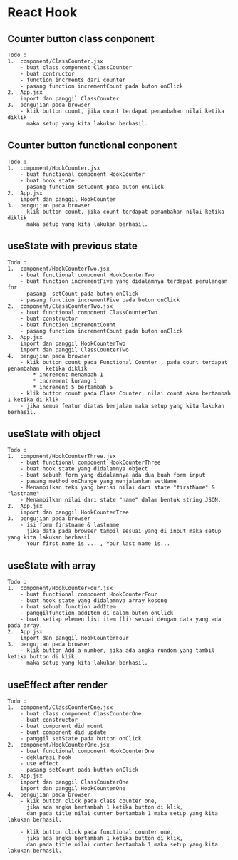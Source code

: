 # React Hook

## Counter button class conponent

    Todo :
    1.  component/ClassCounter.jsx
        - buat class component ClassCounter
        - buat contructor
        - function incrments dari counter
        - pasang function incrementCount pada buton onClick
    2.  App.jsx
        import dan panggil ClassCounter
    3.  pengujian pada browser
        - klik button count, jika count terdapat penambahan nilai ketika diklik
          maka setup yang kita lakukan berhasil.

## Counter button functional conponent

    Todo :
    1.  component/HookCounter.jsx
        - buat functional component HookCounter
        - buat hook state
        - pasang function setCount pada buton onClick
    2.  App.jsx
        import dan panggil HookCounter
    3.  pengujian pada browser
        - klik button count, jika count terdapat penambahan nilai ketika diklik
          maka setup yang kita lakukan berhasil.

## useState with previous state

    Todo :
    1.  component/HookCounterTwo.jsx
        - buat functional component HookCounterTwo
        - buat function incrementFive yang didalamnya terdapat perulangan for
        - pasang  setCount pada buton onClick
        - pasang function incrementFive pada buton onClick
    2.  component/ClassCounterTwo.jsx
        - buat functional component ClassCounterTwo
        - buat constructor
        - buat function incrementCount
        - pasang function incrementCount pada buton onClick
    3.  App.jsx
        import dan panggil HookCounterTwo
        import dan panggil ClassCounterTwo
    4.  pengujian pada browser
        - klik button count pada Functional Counter , pada count terdapat penambahan  ketika diklik
            * increment menambah 1
            * increment kurang 1
            * increment 5 bertambah 5
        - klik button count pada Class Counter, nilai count akan bertambah 1 ketika di klik
        - jika semua featur diatas berjalan maka setup yang kita lakukan berhasil.

## useState with object

    Todo :
    1.  component/HookCounterThree.jsx
        - buat functional component HookCounterThree
        - buat hook state yang didalamnya object
        - buat sebuah form yang didalamnya ada dua buah form input
        - pasang method onChange yang menjalankan setName
        - Menampilkan teks yang berisi nilai dari state "firstName" & "lastname"
        - Menampilkan nilai dari state "name" dalam bentuk string JSON.
    2.  App.jsx
        import dan panggil HookCounterTree
    3.  pengujian pada browser
        - isi form firstname & lastname
          jika data pada browser tampil sesuai yang di input maka setup yang kita lakukan berhasil
          Your first name is ... , Your last name is...

## useState with array

    Todo :
    1.  component/HookCounterFour.jsx
        - buat functional component HookCounterFour
        - buat hook state yang didalamnya array kosong
        - buat sebuah function addItem
        - panggilfunction addItem di dalam buton onClick
        - buat setiap elemen list item (li) sesuai dengan data yang ada pada array.
    2.  App.jsx
        import dan panggil HookCounterFour
    3.  pengujian pada browser
        - klik button Add a number, jika ada angka rundom yang tambil ketika button di klik,
          maka setup yang kita lakukan berhasil.

## useEffect after render

    Todo :
    1.  component/ClassCounterOne.jsx
        - buat class component ClassCounterOne
        - buat constructor
        - buat component did mount
        - buat component did update
        - panggil setState pada button onClick
    2.  component/HookCounterOne.jsx
        - buat functional component HookCounterOne
        - deklarasi hook
        - use effect
        - pasang setCount pada button onClick
    3.  App.jsx
        import dan panggil ClassCounterOne
        import dan panggil HookCounterOne
    4.  pengujian pada browser
        - klik button click pada class counter one,
          jika ada angka bertambah 1 ketika button di klik,
          dan pada title nilai cunter bertambah 1 maka setup yang kita lakukan berhasil.

        - klik button click pada functional counter one,
          jika ada angka bertambah 1 ketika button di klik,
          dan pada title nilai cunter bertambah 1 maka setup yang kita lakukan berhasil.

